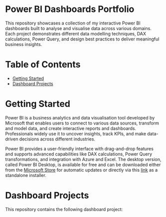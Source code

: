 # Power BI Dashboards Portfolio
This repository showcases a collection of my interactive Power BI dashboards built to analyse and visualise data across various domains. Each project demonstrates different data modelling techniques, DAX calculations, Power Query, and design best practices to deliver meaningful business insights.

# Table of Contents
- [Getting Started](#getting-started)
- [Dashboard Projects](#dashboard-projects)

# Getting Started
Power BI is a business analytics and data visualisation tool developed by Microsoft that enables users to connect to various data sources, transform and model data, and create interactive reports and dashboards. Professionals widely use it to uncover insights, track KPIs, and make data-driven decisions across different industries. 

Power BI provides a user-friendly interface with drag-and-drop features and supports advanced capabilities like DAX calculations, Power Query transformations, and integration with Azure and Excel. The desktop version, called Power BI Desktop, is available for free and can be downloaded either from the [Microsoft Store](https://apps.microsoft.com/home?hl=en-US&gl=US) for automatic updates or directly via this [link](https://www.microsoft.com/en-us/power-platform/products/power-bi/downloads) as a standalone installer.

# Dashboard Projects
This repository contains the following dashboard project:
